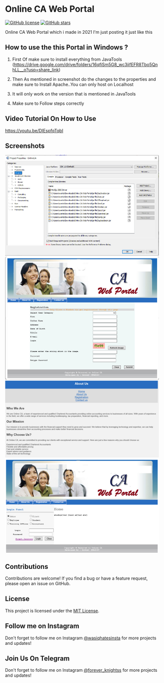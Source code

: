 # Online CA Web Portal

[![GitHub license](https://img.shields.io/badge/LICENSE-MIT-orange)](https://github.com/WASCIV/Forevermail/blob/main/LICENSE)
[![GitHub stars](https://img.shields.io/badge/StarME-Star-blue)](https://github.com/WASCIV/Forevermail/stargazers)

Online CA Web Portal which i made in 2021 I'm just posting it just like this 

## How to use the this Portal in Windows ?

1. First Of make sure to install everything from JavaTools (https://drive.google.com/drive/folders/16qfiSm5G8_wc3iifEFR8Tbo5QnhLL__o?usp=share_link)

2. Then As mentioned in screenshot do the changes to the properties and make sure to Install Apache..You can only host on Localhost

3. It will only work on the version that is mentioned in JavaTools

4. Make sure to Follow steps correctly



## Video Tutorial On How to Use 

https://youtu.be/DIEspfqTqbI


## Screenshots

![Screenshot 1](screenshots/screenshot1.jpg)
![Screenshot 2](screenshots/screenshot2.jpg)
![Screenshot 3](screenshots/screenshot3.jpg)
![Screenshot 4](screenshots/screenshot4.jpg)

## Contributions

Contributions are welcome! If you find a bug or have a feature request, please open an issue on GitHub.

## License

This project is licensed under the [MIT License](https://github.com/WASCIV/Forevermail/blob/main/LICENSE).

## Follow me on Instagram

Don't forget to follow me on Instagram [@wasiqhatesinsta](https://www.instagram.com/wasiqhatesinsta/) for more projects and updates!


## Join Us On Telegram

Don't forget to follow me on Instagram [@forever_knightss](https://t.me/+iaTYOodcEuU3YjFl) for more projects and updates!
